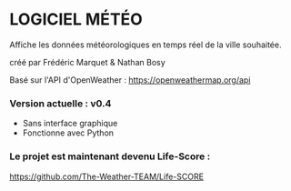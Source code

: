 # LOGICIEL MÉTÉO
Affiche les données météorologiques en temps réel de la ville souhaitée.

créé par Frédéric Marquet & Nathan Bosy

Basé sur l'API d'OpenWeather : https://openweathermap.org/api


### Version actuelle : v0.4
- Sans interface graphique
- Fonctionne avec Python



### Le projet est maintenant devenu Life-Score :
https://github.com/The-Weather-TEAM/Life-SCORE
